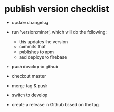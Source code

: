 # publish version checklist

 - update changelog

 - run 'version:minor', which will do the following: 
    - this updates the version
    - commits that
    - publishes to npm
    - and deploys to firebase

 
 - push develop to github
 - checkout master
 - merge tag & push
 - switch to develop
 - create a release in Github based on the tag